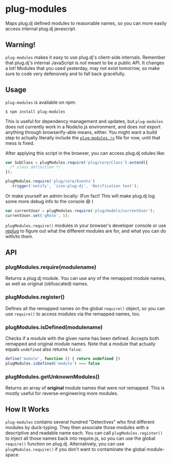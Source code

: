 # plug-modules

Maps plug.dj defined modules to reasonable names, so you can more easily
access internal plug.dj javascript.

## Warning!

`plug-modules` makes it easy to use plug.dj's client-side internals.
Remember that plug.dj's internal JavaScript is *not* meant to be a
public API. It changes a lot! Modules that you used yesterday, may not
exist tomorrow, so make sure to code very defensively and to fall back
gracefully.

## Usage

`plug-modules` is available on npm:
```
$ npm install plug-modules
```

This is useful for dependency management and updates, but `plug-modules`
does *not* currently work in a Node/io.js environment, and does *not*
export anything through browserify-able means, either. You might want a
build step to actually literally include the
[`plug-modules.js`](./plug-modules.js) file for now, until that mess is
fixed.

After applying this script in the browser, you can access plug.dj
odules like:

```javascript
var SubClass = plugModules.require('plug/core/Class').extend({
  /* class definition */
});

plugModules.require('plug/core/Events')
  .trigger('notify', 'icon-plug-dj', 'Notification text');
```

Or make yourself an admin locally: (Fun fact! This will make plug.dj
log some more debug info to the console :smile: )

```javascript
var currentUser = plugModules.require('plug/models/currentUser');
currentUser.set('gRole', 5);
```

`plugModules.require()` modules in your browser's developer console or
use [replug](https://github.com/PlugLynn/replug) to figure out what the
different modules are for, and what you can do with/to them.

## API

### plugModules.require(modulename)

Returns a plug.dj module. You can use any of the remapped module names,
as well as original (obfuscated) names.

### plugModules.register()

Defines all the remapped names on the global `require()` object, so you
can use `require()` to access modules via the remapped names, too.

### plugModules.isDefined(modulename)

Checks if a module with the given name has been defined. Accepts both
remapped and original module names. Note that a module that actually
equals `undefined` also returns `false`:

```javascript
define('module', function () { return undefined })
plugModules.isDefined('module') === false
```

### plugModules.getUnknownModules()

Returns an array of **original** module names that were *not* remapped.
This is mostly useful for reverse-engineering more modules.

## How It Works

`plug-modules` contains several hundred "Detectives" who find different
modules by duck-typing. They then associate those modules with a
descriptive and readable name each. You can call
`plugModules.register()` to inject all those names back into require.js,
so you can use the global `require()` function on plug.dj.
Alternatively, you can use `plugModules.require()` if you don't want to
contaminate the global module-space.
